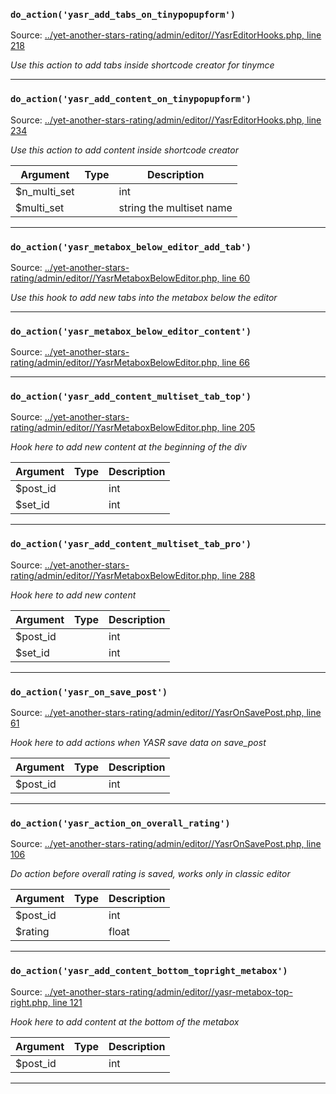 
 ### `do_action('yasr_add_tabs_on_tinypopupform')` 

 Source: [../yet-another-stars-rating/admin/editor//YasrEditorHooks.php, line 218](../yet-another-stars-rating/admin/editor//YasrEditorHooks.php:218)

*Use this action to add tabs inside shortcode creator for tinymce*

___
 ### `do_action('yasr_add_content_on_tinypopupform')` 

 Source: [../yet-another-stars-rating/admin/editor//YasrEditorHooks.php, line 234](../yet-another-stars-rating/admin/editor//YasrEditorHooks.php:234)

*Use this action to add content inside shortcode creator*

| Argument | Type | Description |
| --- | --- | --- |
| $n_multi_set |  |  int |
| $multi_set |  |  string the multiset name |
___

 ### `do_action('yasr_metabox_below_editor_add_tab')` 

 Source: [../yet-another-stars-rating/admin/editor//YasrMetaboxBelowEditor.php, line 60](../yet-another-stars-rating/admin/editor//YasrMetaboxBelowEditor.php:60)

*Use this hook to add new tabs into the metabox below the editor*

___
 ### `do_action('yasr_metabox_below_editor_content')` 

 Source: [../yet-another-stars-rating/admin/editor//YasrMetaboxBelowEditor.php, line 66](../yet-another-stars-rating/admin/editor//YasrMetaboxBelowEditor.php:66)
___
 ### `do_action('yasr_add_content_multiset_tab_top')` 

 Source: [../yet-another-stars-rating/admin/editor//YasrMetaboxBelowEditor.php, line 205](../yet-another-stars-rating/admin/editor//YasrMetaboxBelowEditor.php:205)

*Hook here to add new content at the beginning of the div*

| Argument | Type | Description |
| --- | --- | --- |
| $post_id |  |  int |
| $set_id |  |  int |
___
 ### `do_action('yasr_add_content_multiset_tab_pro')` 

 Source: [../yet-another-stars-rating/admin/editor//YasrMetaboxBelowEditor.php, line 288](../yet-another-stars-rating/admin/editor//YasrMetaboxBelowEditor.php:288)

*Hook here to add new content*

| Argument | Type | Description |
| --- | --- | --- |
| $post_id |  |  int |
| $set_id |  |  int |
___

 ### `do_action('yasr_on_save_post')` 

 Source: [../yet-another-stars-rating/admin/editor//YasrOnSavePost.php, line 61](../yet-another-stars-rating/admin/editor//YasrOnSavePost.php:61)

*Hook here to add actions when YASR save data on save_post*

| Argument | Type | Description |
| --- | --- | --- |
| $post_id |  |  int |
___
 ### `do_action('yasr_action_on_overall_rating')` 

 Source: [../yet-another-stars-rating/admin/editor//YasrOnSavePost.php, line 106](../yet-another-stars-rating/admin/editor//YasrOnSavePost.php:106)

*Do action before overall rating is saved, works only in classic editor*

| Argument | Type | Description |
| --- | --- | --- |
| $post_id |  |  int |
| $rating |  |  float |
___

 ### `do_action('yasr_add_content_bottom_topright_metabox')` 

 Source: [../yet-another-stars-rating/admin/editor//yasr-metabox-top-right.php, line 121](../yet-another-stars-rating/admin/editor//yasr-metabox-top-right.php:121)

*Hook here to add content at the bottom of the metabox*

| Argument | Type | Description |
| --- | --- | --- |
| $post_id |  |  int |
___
